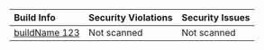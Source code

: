 

|  Build Info|  Security Violations| Security Issues|
|:---------|:------------|:------------|
| [buildName 123](http://myJFrogPlatform/builds/buildName/123?gh_job_id=JFrog+CLI+Core+Tests&gh_section=buildInfo) | Not scanned| Not scanned| 


